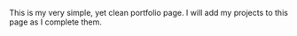 This is my very simple, yet clean portfolio page. I will add my projects to this page as I complete them.
